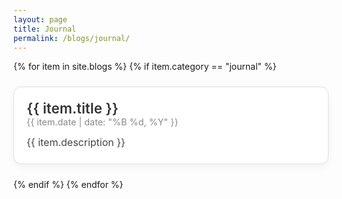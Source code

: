 ```yaml
---
layout: page
title: Journal
permalink: /blogs/journal/
---
```


<style>
  .journal-container {
    display: flex;
    flex-direction: column;
    gap: 24px;
    max-width: 800px;
    margin: 0 auto;
    /* padding: 24px; */
  }

  .journal-entry {
    border: 1px solid #e0e0e0;
    border-radius: 12px;
    padding: 20px;
    background: #fff;
    box-shadow: 0 4px 12px rgba(0, 0, 0, 0.05);
    transition: box-shadow 0.2s ease;
  }

  .journal-entry:hover {
    box-shadow: 0 6px 20px rgba(0, 0, 0, 0.08);
  }

  .journal-entry-title {
    font-size: 1.4rem;
    font-weight: 600;
    margin-bottom: 6px;
    color: #333;
    text-decoration: none;
  }

  .journal-entry-title:hover {
    text-decoration: underline;
    color: #0056b3;
  }

  .journal-entry-date {
    font-size: 0.9rem;
    color: #888;
    margin-bottom: 12px;
  }

  .journal-entry-description {
    font-size: 1rem;
    line-height: 1.6;
    color: #444;
  }
</style>

<div class="journal-container">
  {% for item in site.blogs %}
    {% if item.category == "journal" %}
      <div class="journal-entry">
        <a class="journal-entry-title" href="{{ item.url }}">{{ item.title }}</a>
        <div class="journal-entry-date">{{ item.date | date: "%B %d, %Y" }}</div>
        <div class="journal-entry-description">{{ item.description }}</div>
      </div>
    {% endif %}
  {% endfor %}
</div>
